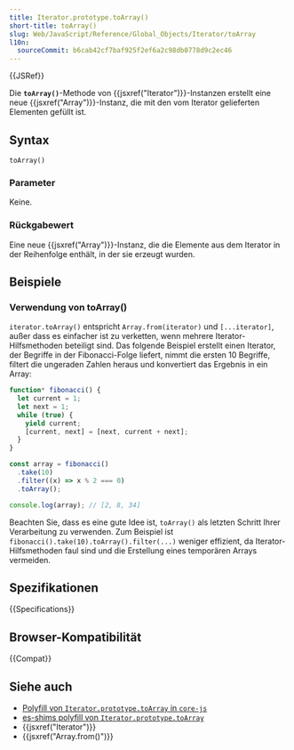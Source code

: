 ```yaml
---
title: Iterator.prototype.toArray()
short-title: toArray()
slug: Web/JavaScript/Reference/Global_Objects/Iterator/toArray
l10n:
  sourceCommit: b6cab42cf7baf925f2ef6a2c98db0778d9c2ec46
---
```


{{JSRef}}

Die **`toArray()`**-Methode von {{jsxref("Iterator")}}-Instanzen erstellt eine neue {{jsxref("Array")}}-Instanz, die mit den vom Iterator gelieferten Elementen gefüllt ist.

## Syntax

```js-nolint
toArray()
```

### Parameter

Keine.

### Rückgabewert

Eine neue {{jsxref("Array")}}-Instanz, die die Elemente aus dem Iterator in der Reihenfolge enthält, in der sie erzeugt wurden.

## Beispiele

### Verwendung von toArray()

`iterator.toArray()` entspricht `Array.from(iterator)` und `[...iterator]`, außer dass es einfacher ist zu verketten, wenn mehrere Iterator-Hilfsmethoden beteiligt sind. Das folgende Beispiel erstellt einen Iterator, der Begriffe in der Fibonacci-Folge liefert, nimmt die ersten 10 Begriffe, filtert die ungeraden Zahlen heraus und konvertiert das Ergebnis in ein Array:

```js
function* fibonacci() {
  let current = 1;
  let next = 1;
  while (true) {
    yield current;
    [current, next] = [next, current + next];
  }
}

const array = fibonacci()
  .take(10)
  .filter((x) => x % 2 === 0)
  .toArray();

console.log(array); // [2, 8, 34]
```

Beachten Sie, dass es eine gute Idee ist, `toArray()` als letzten Schritt Ihrer Verarbeitung zu verwenden. Zum Beispiel ist `fibonacci().take(10).toArray().filter(...)` weniger effizient, da Iterator-Hilfsmethoden faul sind und die Erstellung eines temporären Arrays vermeiden.

## Spezifikationen

{{Specifications}}

## Browser-Kompatibilität

{{Compat}}

## Siehe auch

- [Polyfill von `Iterator.prototype.toArray` in `core-js`](https://github.com/zloirock/core-js#iterator-helpers)
- [es-shims polyfill von `Iterator.prototype.toArray`](https://www.npmjs.com/package/es-iterator-helpers)
- {{jsxref("Iterator")}}
- {{jsxref("Array.from()")}}
